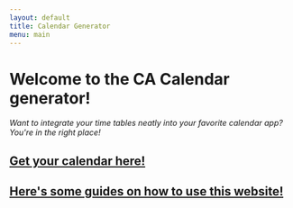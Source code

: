 ```yaml
---
layout: default
title: Calendar Generator
menu: main
---
```


# Welcome to the CA Calendar generator!

*Want to integrate your time tables neatly into your favorite calendar app? You're in the right place!*

## [Get your calendar here!](get)

## [Here's some guides on how to use this website!](guides)